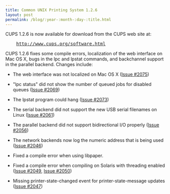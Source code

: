 ```yaml
---
title: Common UNIX Printing System 1.2.6
layout: post
permalink: /blog/:year-:month-:day-:title.html
---
```


<P>CUPS 1.2.6 is now available for download from the CUPS web site at:</P><PRE>    <A HREF="http://www.cups.org/software.html">http://www.cups.org/software.html</A></PRE><P>CUPS 1.2.6 fixes some compile errors, localization of the web interface on Mac OS X, bugs in the lpc and lpstat commands, and backchannel support in the parallel backend. Changes include:</P>
- The web interface was not localized on Mac OS X (<A HREF="http://www.cups.org/str.php?L2075">Issue #2075</A>) 
- "lpc status" did not show the number of queued jobs for disabled queues (<A HREF="http://www.cups.org/str.php?L2069">Issue #2069</A>) 
- The lpstat program could hang (<A HREF="http://www.cups.org/str.php?L2073">Issue #2073</A>) 
- The serial backend did not support the new USB serial filenames on Linux (<A HREF="http://www.cups.org/str.php?L2061">Issue #2061</A>) 
- The parallel backend did not support bidirectional I/O properly (<A HREF="http://www.cups.org/str.php?L2056">Issue #2056</A>) 
- The network backends now log the numeric address that is being used (<A HREF="http://www.cups.org/str.php?L2046">Issue #2046</A>) 
- Fixed a compile error when using libpaper. 
- Fixed a compile error when compiling on Solaris with threading enabled (<A HREF="http://www.cups.org/str.php?L2049">Issue #2049</A>, <A HREF="http://www.cups.org/str.php?L2050">Issue #2050</A>) 
- Missing printer-state-changed event for printer-state-message updates (<A HREF="http://www.cups.org/str.php?L2047">Issue #2047</A>)
